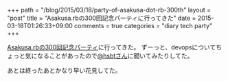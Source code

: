 +++
path = "/blog/2015/03/18/party-of-asakusa-dot-rb-300th"
layout = "post"
title = "Asakusa.rbの300回記念パーティに行ってきた"
date = 2015-03-18T01:26:33+09:00
comments = true
categories = "diary tech party"
+++

[Asakusa.rbの300回記念パーティ](https://asakusarb.doorkeeper.jp/events/22018)に行ってきた。
ずーっと、devopsについてちょっと気になることがあったので[@hsbtさん](https://twitter.com/hsbt)に聞いてみたりしてた。

あとは終ったあとかなり早い花見してた。



